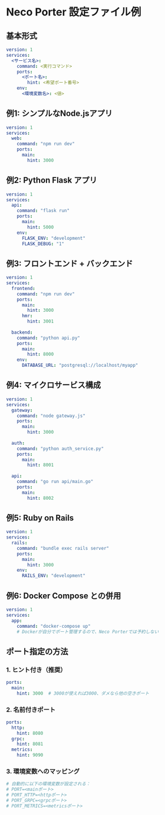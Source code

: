 # Neco Porter 設定ファイル例

## 基本形式

```yaml
version: 1
services:
  <サービス名>:
    command: <実行コマンド>
    ports:
      <ポート名>:
        hint: <希望ポート番号>
    env:
      <環境変数名>: <値>
```

## 例1: シンプルなNode.jsアプリ

```yaml
version: 1
services:
  web:
    command: "npm run dev"
    ports:
      main:
        hint: 3000
```

## 例2: Python Flask アプリ

```yaml
version: 1
services:
  api:
    command: "flask run"
    ports:
      main:
        hint: 5000
    env:
      FLASK_ENV: "development"
      FLASK_DEBUG: "1"
```

## 例3: フロントエンド + バックエンド

```yaml
version: 1
services:
  frontend:
    command: "npm run dev"
    ports:
      main:
        hint: 3000
      hmr:
        hint: 3001
        
  backend:
    command: "python api.py"
    ports:
      main:
        hint: 8000
    env:
      DATABASE_URL: "postgresql://localhost/myapp"
```

## 例4: マイクロサービス構成

```yaml
version: 1
services:
  gateway:
    command: "node gateway.js"
    ports:
      main:
        hint: 3000
        
  auth:
    command: "python auth_service.py"
    ports:
      main:
        hint: 8001
        
  api:
    command: "go run api/main.go"
    ports:
      main:
        hint: 8002
```

## 例5: Ruby on Rails

```yaml
version: 1
services:
  rails:
    command: "bundle exec rails server"
    ports:
      main:
        hint: 3000
    env:
      RAILS_ENV: "development"
```

## 例6: Docker Compose との併用

```yaml
version: 1
services:
  app:
    command: "docker-compose up"
    # Dockerが自分でポート管理するので、Neco Porterでは予約しない
```

## ポート指定の方法

### 1. ヒント付き（推奨）
```yaml
ports:
  main:
    hint: 3000  # 3000が使えれば3000、ダメなら他の空きポート
```

### 2. 名前付きポート
```yaml
ports:
  http:
    hint: 8080
  grpc:
    hint: 8081
  metrics:
    hint: 9090
```

### 3. 環境変数へのマッピング
```yaml
# 自動的に以下の環境変数が設定される：
# PORT=<mainポート>
# PORT_HTTP=<httpポート>
# PORT_GRPC=<grpcポート>
# PORT_METRICS=<metricsポート>
```